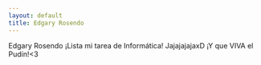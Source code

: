 ```yaml
---
layout: default
title: Edgary Rosendo
---
```

Edgary Rosendo
¡Lista mi tarea de Informática!
JajajajajaxD
¡Y que VIVA el Pudín!<3 
